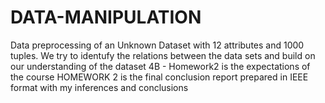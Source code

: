 # DATA-MANIPULATION
Data preprocessing of an Unknown Dataset with 12 attributes and 1000 tuples.
We try to identufy the relations between the data sets and build on our understanding of the dataset
4B - Homework2 is the expectations of the course
HOMEWORK 2 is the final conclusion report prepared in IEEE format with my inferences and conclusions
